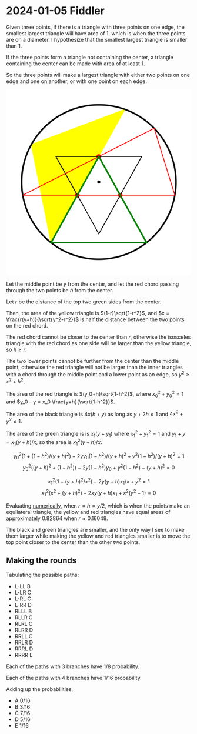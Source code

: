 2024-01-05 Fiddler
==================
Given three points, if there is a triangle with three points on one edge,
the smallest largest triangle will have area of 1, which is when the three
points are on a diameter.  I hypothesize that the smallest largest triangle
is smaller than 1.

If the three points form a triangle not containing the center, a triangle
containing the center can be made with area of at least 1.

So the three points will make a largest triangle with either two points on
one edge and one on another, or with one point on each edge.

![Figure 2](20240105-2.svg)

Let the middle point be $y$ from the center, and let the red chord passing
through the two points be $h$ from the center.

Let $r$ be the distance of the top two green sides from the center.

Then, the area of the yellow triangle is $(1-r)\sqrt{1-r^2}$, and
$x = \frac{r(y+h)}{\sqrt{y^2-r^2}}$ is half the distance between
the two points on the red chord.

The red chord cannot be closer to the center than $r$, otherwise the
isosceles triangle with the red chord as one side will be larger than
the yellow triangle, so $h \ge r$.

The two lower points cannot be further from the center than the middle point,
otherwise the red triangle will not be larger than the inner triangles
with a chord through the middle point and a lower point as an edge, so
$y^2 \ge x^2 + h^2$.

The area of the red triangle is
$(y_0+h)\sqrt{1-h^2}$, where $x_0^2 + y_0^2 = 1$ and
$y_0 - y = x_0 \frac{y+h}{\sqrt{1-h^2}}$.

The area of the black triangle is $4x(h+y)$ as long as $y+2h \le 1$
and $4x^2 + y^2 \le 1$.

The area of the green triangle is
is $x_1(y+y_1)$ where $x_1^2 + y_1^2 = 1$ and $y_1 + y = x_1(y+h)/x$,
so the area is $x_1^2(y+h)/x$.

$$ y_0^2(1 + (1-h^2)/(y+h)^2) - 2yy_0(1-h^2)/(y+h)^2 + y^2(1-h^2)/(y+h)^2 = 1 $$
$$ y_0^2((y+h)^2 + (1-h^2)) - 2y(1-h^2)y_0 + y^2(1-h^2) - (y+h)^2 = 0 $$

$$ x_1^2(1 + (y+h)^2/x^2) - 2y(y+h)x_1/x + y^2 = 1 $$
$$ x_1^2(x^2 + (y+h)^2) - 2xy(y+h)x_1 + x^2(y^2-1) = 0 $$

Evaluating [numerically](20240105.hs),
when $r = h = y/2$, which is when the points make an equilateral triangle,
the yellow and red triangles have equal areas of approximately 0.82864
when $r \approx 0.16048$.

The black and green triangles are smaller, and the only way I see to
make them larger while making the yellow and red triangles smaller is
to move the top point closer to the center than the other two points.

Making the rounds
-----------------
Tabulating the possible paths:
* L-LL B
* L-LR C
* L-RL C
* L-RR D
* RLLL B
* RLLR C
* RLRL C
* RLRR D
* RRLL C
* RRLR D
* RRRL D
* RRRR E

Each of the paths with 3 branches have 1/8 probability.

Each of the paths with 4 branches have 1/16 probability.

Adding up the probabilities,
* A 0/16
* B 3/16
* C 7/16
* D 5/16
* E 1/16
